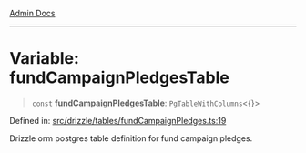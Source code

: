 [Admin Docs](/)

***

# Variable: fundCampaignPledgesTable

> `const` **fundCampaignPledgesTable**: `PgTableWithColumns`\<\{\}\>

Defined in: [src/drizzle/tables/fundCampaignPledges.ts:19](https://github.com/Suyash878/talawa-api/blob/dd80c416ddd46afdb07c628dc824194bc09930cc/src/drizzle/tables/fundCampaignPledges.ts#L19)

Drizzle orm postgres table definition for fund campaign pledges.
